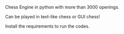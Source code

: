 Chess Engine in python with more than 3000 openings.

Can be played in text-like chess or GUI chess!

Install the requirements to run the codes.
